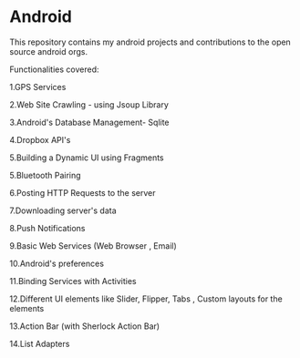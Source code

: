 Android
=======

This repository contains my android projects and contributions to the open source android orgs.

Functionalities covered:

1.GPS Services

2.Web Site Crawling - using Jsoup Library

3.Android's Database Management- Sqlite

4.Dropbox API's

5.Building a Dynamic UI  using Fragments

5.Bluetooth Pairing

6.Posting HTTP Requests to the server

7.Downloading server's data

8.Push Notifications

9.Basic Web Services (Web Browser , Email)

10.Android's preferences

11.Binding Services with Activities

12.Different UI elements like Slider, Flipper, Tabs , Custom layouts for the elements

13.Action Bar (with Sherlock Action Bar)

14.List Adapters










